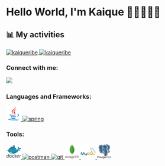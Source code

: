 
<h1 align="left">Hello World, I'm Kaique 👨🏽‍💻🏴‍☠️</h1>

<div>

  ## 📊 My activities
  <a href="https://github.com/kaiqueribe">
    <img width=450 height=170 align="center" alt="kaiqueribe" src="https://github-readme-stats.vercel.app/api?username=kaiqueribe&theme=transparent&show_icons=true&bg_color=0D1117&hide_border=true&count_private=true" />
  </a>
  <a href="https://github.com/kaiqueribe">
    <img align="center" alt="kaiqueribe" src="https://github-readme-stats.vercel.app/api/top-langs/?username=kaiqueribe&theme=transparent&layout=compact&bg_color=0D1117&hide_border=true&count_private=true" />
  </a>
</div>

<h3 align="left">Connect with me:</h3>
<p align="left">
<a href="https://www.linkedin.com/in/kaiqueribe/" target="_blank"><img src="https://img.shields.io/badge/-LinkedIn-%230077B5?style=flat&logo=linkedin&logoColor=white" target="_blank"></a>
</p>

<h3 align="left">Languages and Frameworks:</h3>
<a href="https://www.java.com" target="_blank" rel="noreferrer"> <img src="https://raw.githubusercontent.com/devicons/devicon/master/icons/java/java-original.svg" alt="java" width="40" height="40"/> </a>
<a href="https://www.java.com" target="_blank" rel="noreferrer"> <img src="https://www.vectorlogo.zone/logos/springio/springio-icon.svg" alt="spring" width="40" height="40"/> </a> 
    
<h3 align="left">Tools:</h3>

<a href="https://www.java.com" target="_blank" rel="noreferrer"> <img src="https://raw.githubusercontent.com/devicons/devicon/master/icons/docker/docker-original-wordmark.svg" alt="docker" width="40" height="40"/> </a>
<a href="https://www.java.com" target="_blank" rel="noreferrer"> <img src="https://www.vectorlogo.zone/logos/getpostman/getpostman-icon.svg" alt="postman" width="40" height="40"/> </a>
<a href="https://www.java.com" target="_blank" rel="noreferrer"> <img src="https://www.vectorlogo.zone/logos/git-scm/git-scm-icon.svg" alt="git" width="40" height="40"/> </a>
<a href="https://www.java.com" target="_blank" rel="noreferrer"> <img src="https://raw.githubusercontent.com/devicons/devicon/master/icons/mongodb/mongodb-original-wordmark.svg" alt="mongodb" width="40" height="40"/> </a>
<a href="https://www.java.com" target="_blank" rel="noreferrer"> <img src="https://raw.githubusercontent.com/devicons/devicon/master/icons/mysql/mysql-original-wordmark.svg" alt="mysql" width="40" height="40"/> </a> 
<a href="https://www.java.com" target="_blank" rel="noreferrer"> <img src="https://raw.githubusercontent.com/devicons/devicon/master/icons/postgresql/postgresql-original-wordmark.svg" alt="postgresql" width="40" height="40"/> </a> 
